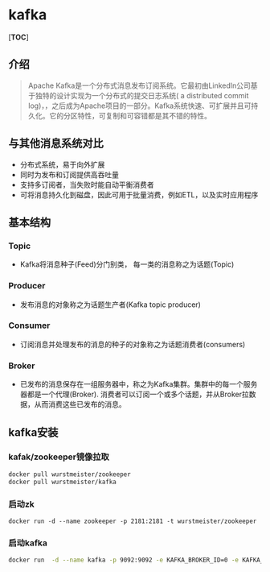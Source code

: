 # kafka

[__TOC__]

## 介绍

> Apache Kafka是一个分布式消息发布订阅系统。它最初由LinkedIn公司基于独特的设计实现为一个分布式的提交日志系统( a distributed commit log)，，之后成为Apache项目的一部分。Kafka系统快速、可扩展并且可持久化。它的分区特性，可复制和可容错都是其不错的特性。

## 与其他消息系统对比

* 分布式系统，易于向外扩展
* 同时为发布和订阅提供高吞吐量
* 支持多订阅者，当失败时能自动平衡消费者
* 可将消息持久化到磁盘，因此可用于批量消费，例如ETL，以及实时应用程序

## 基本结构

### Topic

* Kafka将消息种子(Feed)分门别类， 每一类的消息称之为话题(Topic)

### Producer

* 发布消息的对象称之为话题生产者(Kafka topic producer)

### Consumer

* 订阅消息并处理发布的消息的种子的对象称之为话题消费者(consumers)

### Broker

* 已发布的消息保存在一组服务器中，称之为Kafka集群。集群中的每一个服务器都是一个代理(Broker). 消费者可以订阅一个或多个话题，并从Broker拉数据，从而消费这些已发布的消息。

## kafka安装

### kafak/zookeeper镜像拉取

```bash
docker pull wurstmeister/zookeeper  
docker pull wurstmeister/kafka
```

### 启动zk

```
docker run -d --name zookeeper -p 2181:2181 -t wurstmeister/zookeeper
```

### 启动kafka

```bash
docker run  -d --name kafka -p 9092:9092 -e KAFKA_BROKER_ID=0 -e KAFKA_ZOOKEEPER_CONNECT=x.x.x.x:2181 -e KAFKA_ADVERTISED_LISTENERS=PLAINTEXT://x.x.x.x:9092 -e KAFKA_LISTENERS=PLAINTEXT://0.0.0.0:9092 -t wurstmeister/kafka
```